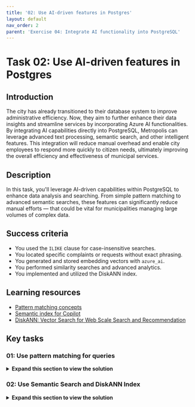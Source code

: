 ```yaml
---
title: '02: Use AI-driven features in Postgres'
layout: default
nav_order: 2
parent: 'Exercise 04: Integrate AI functionality into PostgreSQL'
---
```



# Task 02: Use AI-driven features in Postgres

## Introduction

The city has already transitioned to their database system to improve administrative efficiency. Now, they aim to further enhance their data insights and streamline services by incorporating Azure AI functionalities. By integrating AI capabilities directly into PostgreSQL, Metropolis can leverage advanced text processing, semantic search, and other intelligent features. This integration will reduce manual overhead and enable city employees to respond more quickly to citizen needs, ultimately improving the overall efficiency and effectiveness of municipal services.

## Description

In this task, you'll leverage AI-driven capabilities within PostgreSQL to enhance data analysis and searching. From simple pattern matching to advanced semantic searches, these features can significantly reduce manual efforts — that could be vital for municipalities managing large volumes of complex data.

## Success criteria

- You used the `ILIKE` clause for case-insensitive searches.
- You located specific complaints or requests without exact phrasing.
- You generated and stored embedding vectors with `azure_ai`.
- You performed similarity searches and advanced analytics.
- You implemented and utilized the DiskANN index.

## Learning resources

- [Pattern matching concepts](https://learn.microsoft.com/en-us/azure/ai-services/speech-service/pattern-matching-overview)
- [Semantic index for Copilot](https://learn.microsoft.com/en-us/microsoftsearch/semantic-index-for-copilot)
- [DiskANN: Vector Search for Web Scale Search and Recommendation](https://www.microsoft.com/en-us/research/project/project-akupara-approximate-nearest-neighbor-search-for-large-scale-semantic-search/)

## Key tasks

### 01: Use pattern matching for queries

 <details markdown="block"> 
  <summary><strong>Expand this section to view the solution</strong></summary> 

#### Use pattern matching for queries

You’ll explore how to use the **ILIKE** clause in SQL to perform case-insensitive searches within text fields. This approach can help Metropolis officials locate specific complaints or requests in large datasets without having to rely on exact phrasing.

1. Search for cases mentioning **Water leaking into the apartment from the floor above** by entering the following query in pgAdmin, then select **Execute script**.

    ```sql
    SELECT id, name, opinion
    FROM cases
    WHERE opinion ILIKE '%Water leaking into the apartment from the floor above';
    ```

    ![m7dq0sms.jpg](../../media/m7dq0sms.jpg)

    {: .note }
    > There are no results as the exact words are not mentioned in the opinion. We'll need to try another approach.

</details> 

### 02: Use Semantic Search and DiskANN Index

 <details markdown="block"> 
  <summary><strong>Expand this section to view the solution</strong></summary> 

#### Use Semantic Search and DiskANN Index

In this section, you’ll focus on generating and storing embedding vectors, which are crucial for performing semantic searches in the dataset. Embedding vectors represent data points in a high-dimensional space, allowing for efficient similarity searches and advanced analytics.

---

##### Create, store and index embedding vectors

Now that you have some sample data, it's time to generate and store the embedding vectors. The **azure_ai** extension makes calling the Azure OpenAI embedding API easy.
This lays the groundwork for advanced analytics on city records or citizen feedback.

1. Install the **vector** extension using the [CREATE EXTENSION](https://www.postgresql.org/docs/current/sql-createextension.html) command by executing the following:

    ```sql
    CREATE EXTENSION IF NOT EXISTS vector;
    ```

1. Add the embedding vector column by executing the following. The **text-embedding-3-small** model is configured to return 1,536 dimensions, so you'll use that for the vector column size.

    ```sql
    ALTER TABLE cases ADD COLUMN opinions_vector vector(1536);
    ```

1. Generate an embedding vector for the opinion of each case by calling Azure OpenAI through the **create_embeddings** user-defined function, which is implemented by the azure_ai extension:

    ```sql
    UPDATE cases
    SET opinions_vector = azure_openai.create_embeddings('text-embedding-3-small',  name || LEFT(opinion, 8000), max_attempts => 5, retry_delay_ms => 500)::vector
    WHERE opinions_vector IS NULL;
    ```

    {: .warning }
    > This may take several minutes, depending on the available quota. You may receive several 429 rate limit warnings that can be ignored as it retries automatically. 

    The output will be similar to the following:

    ![qnysjmot.jpg](../../media/qnysjmot.jpg)

---

##### Adding a [DiskANN Vector Index](https://aka.ms/pg-diskann-docs) to improve vector search speed. 

Using [DiskANN Vector Index in Azure Database for PostgreSQL](https://aka.ms/pg-diskann-blog) - DiskANN is a scalable approximate nearest neighbor search algorithm for efficient vector search at any scale. It offers high recall, high queries per second (QPS), and low query latency, even for billion-point datasets. This makes it a powerful tool for handling large volumes of data. [Learn more about DiskANN from Microsoft](https://aka.ms/pg-diskann-docs). 

1. Install the **pg_diskann** extension using the [CREATE EXTENSION](https://www.postgresql.org/docs/current/sql-createextension.html) command by executing the following:

    ```sql
    CREATE EXTENSION IF NOT EXISTS pg_diskann;
    ```

1. Create the diskann index on a table column that contains vector data.

    ```sql
    CREATE INDEX cases_cosine_diskann ON cases USING diskann(opinions_vector vector_cosine_ops);
    ```
    {: .important }
    > As you scale your data to millions of rows, DiskANN makes vector search more efficient.

1. See an example vector by executing the following, which is limited to one result:

    ```sql
    SELECT opinions_vector FROM cases LIMIT 1;
    ```

    The output will be similar to the following:

    ![uec1w2di.jpg](../../media/uec1w2di.jpg)

---

##### Perform a semantic search query

Now that you have listing data augmented with embedding vectors, it's time to run a semantic search query. To do so, get the query string embedding vector, then perform a cosine search to find the cases whose opinions are most semantically similar to the query.

1. Generate the embedding for the query string.

    ```sql
    SELECT azure_openai.create_embeddings('text-embedding-3-small', 'Water leaking into the apartment from the floor above.');
    ```

    The output will be similar to the following:

    ![nwdbe3go.jpg](../../media/nwdbe3go.jpg)

1. Use the embedding in a cosine search (**<=>** represents cosine distance operation), fetching the top 10 most similar cases to the query.

    ```sql
    SELECT 
        id, name 
    FROM 
        cases
    ORDER BY opinions_vector <=> azure_openai.create_embeddings('text-embedding-3-small', 'Water leaking into the apartment from the floor above.')::vector 
    LIMIT 10;
    ```

    The output will be similar to the following. Results will vary:

    ![54kclygl.jpg](../../media/54kclygl.jpg)

1. You may also project the **opinion** column to be able to read the text of the matching rows whose opinions were semantically similar. For example, this query returns the best match:

    ```sql
    SELECT 
    id, opinion
    FROM cases
    ORDER BY opinions_vector <=> azure_openai.create_embeddings('text-embedding-3-small', 'Water leaking into the apartment from the floor above.')::vector 
    LIMIT 1;
    ```

    The output will be similar to the following:

    ![pb073khr.jpg](../../media/pb073khr.jpg)

    {: .note }
    > To intuitively understand semantic search, observe that the opinion mentioned doesn't actually contain the terms "Water leaking into the apartment from the floor above." 
    >
    > However, it does highlight a document with a section that says "nonsuit and dismissal, in an action brought by a tenant to recover damages for injuries to her goods, caused by leakage of water from an upper story," which is similar.
</details> 

